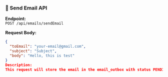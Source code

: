 ### 📨 Send Email API

**Endpoint:**  
`POST /api/emails/sendEmail`

**Request Body:**
```json
{
  "toEmail": "your-email@gmail.com",
  "subject": "Subject",
  "body": "Hello, this is test"
}
Description:
This request will store the email in the email_outbox with status PENDING. It will be picked up and sent during the next scheduled email processing run.
